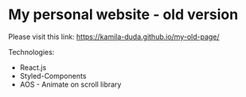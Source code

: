 # My personal website - old version

Please visit this link: https://kamila-duda.github.io/my-old-page/

Technologies:

- React.js
- Styled-Components
- AOS - Animate on scroll library
